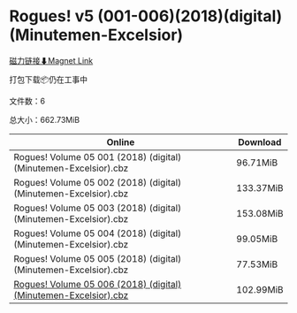 # Rogues! v5 (001-006)(2018)(digital)(Minutemen-Excelsior)

[磁力链接⬇Magnet Link](magnet:?xt=urn:btih:91a82051976c6b595811340eddd2817887ea3f8d&dn=Rogues%21%20v5%20%28001-006%29%282018%29%28digital%29%28Minutemen-Excelsior%29)

打包下载📦仍在工事中

文件数：6

总大小：662.73MiB

Online | Download
--- | ---
Rogues! Volume 05 001 (2018) (digital) (Minutemen-Excelsior).cbz | 96.71MiB
Rogues! Volume 05 002 (2018) (digital) (Minutemen-Excelsior).cbz | 133.37MiB
Rogues! Volume 05 003 (2018) (digital) (Minutemen-Excelsior).cbz | 153.08MiB
Rogues! Volume 05 004 (2018) (digital) (Minutemen-Excelsior).cbz | 99.05MiB
Rogues! Volume 05 005 (2018) (digital) (Minutemen-Excelsior).cbz | 77.53MiB
[Rogues! Volume 05 006 (2018) (digital) (Minutemen-Excelsior).cbz](https://github.com/alicewish/markdown/blob/master/comic/Rogues-Volume-05-006-2018-digital-Minutemen-Excelsior-cbz.md) | 102.99MiB